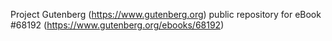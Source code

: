 Project Gutenberg (https://www.gutenberg.org) public repository for
eBook #68192 (https://www.gutenberg.org/ebooks/68192)
